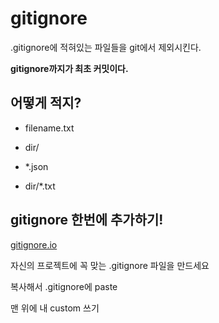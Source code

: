 # gitignore

.gitignore에 적혀있는 파일들을 git에서 제외시킨다.

**gitignore까지가 최초 커밋이다.**

## 어떻게 적지?

- filename.txt

- dir/

- *.json

- dir/*.txt

## gitignore 한번에 추가하기!

[gitignore.io](gitignore.io)

자신의 프로젝트에 꼭 맞는 .gitignore 파일을 만드세요

복사해서 .gitignore에 paste

맨 위에 내 custom 쓰기